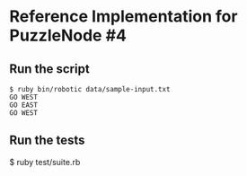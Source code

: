 # Reference Implementation for PuzzleNode #4

## Run the script

    $ ruby bin/robotic data/sample-input.txt
    GO WEST
    GO EAST
    GO WEST

## Run the tests
   
   $ ruby test/suite.rb
